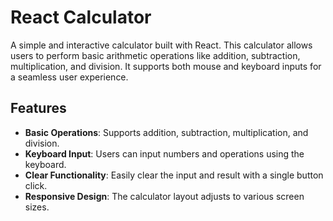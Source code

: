 # React Calculator

A simple and interactive calculator built with React. This calculator allows users to perform basic arithmetic operations like addition, subtraction, multiplication, and division. It supports both mouse and keyboard inputs for a seamless user experience.

## Features

- **Basic Operations**: Supports addition, subtraction, multiplication, and division.
- **Keyboard Input**: Users can input numbers and operations using the keyboard.
- **Clear Functionality**: Easily clear the input and result with a single button click.
- **Responsive Design**: The calculator layout adjusts to various screen sizes.